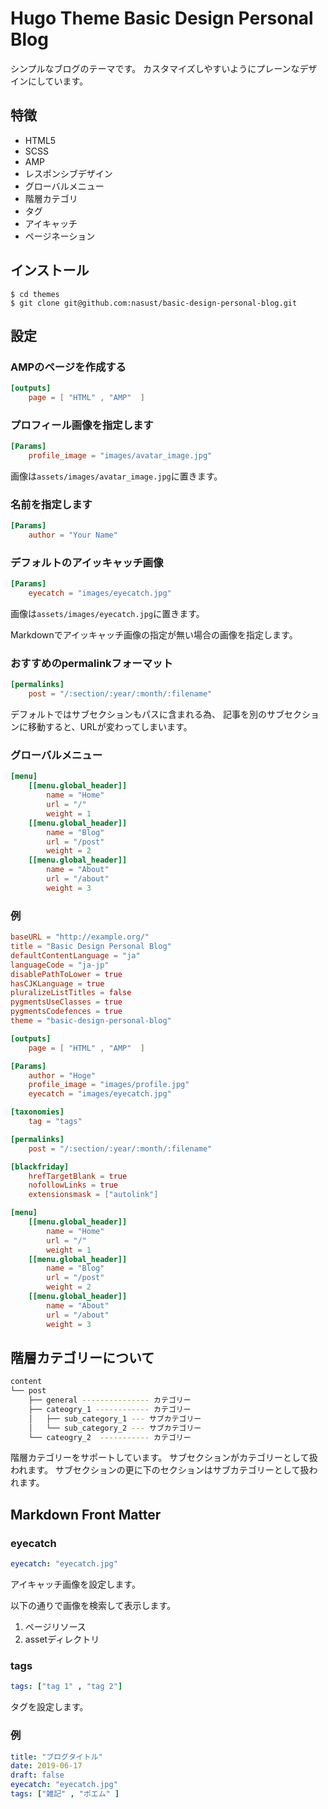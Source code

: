 # Hugo Theme Basic Design Personal Blog

シンプルなブログのテーマです。
カスタマイズしやすいようにプレーンなデザインにしています。

## 特徴

- HTML5
- SCSS
- AMP
- レスポンシブデザイン
- グローバルメニュー
- 階層カテゴリ
- タグ
- アイキャッチ
- ページネーション

## インストール

```shell
$ cd themes
$ git clone git@github.com:nasust/basic-design-personal-blog.git
```

## 設定

### AMPのページを作成する

```toml
[outputs]
    page = [ "HTML" , "AMP"  ]
```

### プロフィール画像を指定します

```toml
[Params]
    profile_image = "images/avatar_image.jpg"
```

画像は``assets/images/avatar_image.jpg``に置きます。

### 名前を指定します

```toml
[Params]
    author = "Your Name"
```

### デフォルトのアイッキャッチ画像

```toml
[Params]
    eyecatch = "images/eyecatch.jpg"
```

画像は``assets/images/eyecatch.jpg``に置きます。

Markdownでアイッキャッチ画像の指定が無い場合の画像を指定します。

### おすすめのpermalinkフォーマット

```toml
[permalinks]
    post = "/:section/:year/:month/:filename"
```

デフォルトではサブセクションもパスに含まれる為、
記事を別のサブセクションに移動すると、URLが変わってしまいます。

### グローバルメニュー

```toml
[menu]
    [[menu.global_header]]
        name = "Home"
        url = "/"
        weight = 1
    [[menu.global_header]]
        name = "Blog"
        url = "/post"
        weight = 2
    [[menu.global_header]]
        name = "About"
        url = "/about"
        weight = 3
```

### 例

```toml
baseURL = "http://example.org/"
title = "Basic Design Personal Blog"
defaultContentLanguage = "ja"
languageCode = "ja-jp"
disablePathToLower = true
hasCJKLanguage = true
pluralizeListTitles = false
pygmentsUseClasses = true
pygmentsCodefences = true
theme = "basic-design-personal-blog"

[outputs]
    page = [ "HTML" , "AMP"  ]

[Params]
    author = "Hoge"
    profile_image = "images/profile.jpg"
    eyecatch = "images/eyecatch.jpg"

[taxonomies]
    tag = "tags"

[permalinks]
    post = "/:section/:year/:month/:filename"

[blackfriday]
    hrefTargetBlank = true
    nofollowLinks = true
    extensionsmask = ["autolink"]

[menu]
    [[menu.global_header]]
        name = "Home"
        url = "/"
        weight = 1
    [[menu.global_header]]
        name = "Blog"
        url = "/post"
        weight = 2
    [[menu.global_header]]
        name = "About"
        url = "/about"
        weight = 3
```

## 階層カテゴリーについて

```bash
content
└── post
    ├── general --------------- カテゴリー
    ├── cateogry_1 ------------ カテゴリー
    │   ├── sub_category_1 --- サブカテゴリー
    │   └── sub_category_2 --- サブカテゴリー
    └── cateogry_2  ----------- カテゴリー
```

階層カテゴリーをサポートしています。
サブセクションがカテゴリーとして扱われます。
サブセクションの更に下のセクションはサブカテゴリーとして扱われます。

## Markdown Front Matter

### eyecatch

```yaml
eyecatch: "eyecatch.jpg"
```

アイキャッチ画像を設定します。

以下の通りで画像を検索して表示します。

1. ページリソース
2. assetディレクトリ

### tags

```yaml
tags: ["tag 1" , "tag 2"]
```

タグを設定します。

### 例

```yaml
title: "ブログタイトル"
date: 2019-06-17
draft: false
eyecatch: "eyecatch.jpg"
tags: ["雑記" , "ポエム" ]
```





